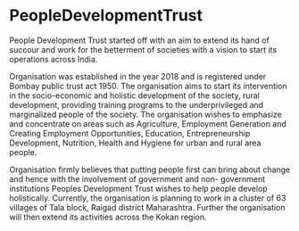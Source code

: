 # PeopleDevelopmentTrust
People Development Trust started off with an aim to extend its hand of succour and work for the betterment of societies with a vision to start its operations across India.

Organisation was established in the year 2018 and is registered under Bombay public trust act 1950. The organisation aims to start its intervention in the socio-economic and holistic development of the society, rural development, providing training programs to the underprivileged and marginalized people of the society. The organisation wishes to emphasize and concentrate on areas such as Agriculture, Employment Generation and Creating Employment Opportunities, Education, Entrepreneurship Development, Nutrition, Health and Hygiene for urban and rural area people.

Organisation firmly believes that putting people first can bring about change and hence with the involvement of government and non- government institutions Peoples Development Trust wishes to help people develop holistically. Currently, the organisation is planning to work in a cluster of 63 villages of Tala block, Raigad district Maharashtra. Further the organisation will then extend its activities across the Kokan region.
